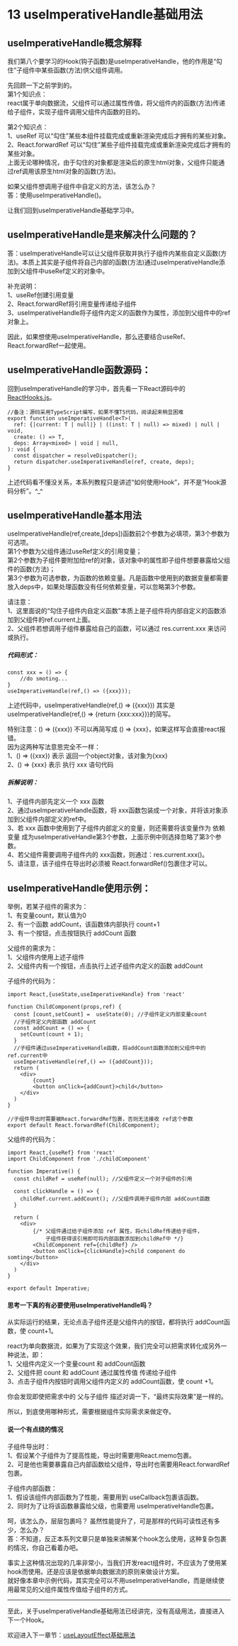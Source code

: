 # 13 useImperativeHandle基础用法

## useImperativeHandle概念解释
我们第八个要学习的Hook(钩子函数)是useImperativeHandle，他的作用是“勾住”子组件中某些函数(方法)供父组件调用。  

先回顾一下之前学到的。  
第1个知识点：  
react属于单向数据流，父组件可以通过属性传值，将父组件内的函数(方法)传递给子组件，实现子组件调用父组件内函数的目的。  

第2个知识点：    
1、useRef 可以“勾住”某些本组件挂载完成或重新渲染完成后才拥有的某些对象。  
2、React.forwardRef 可以“勾住”某些子组件挂载完成或重新渲染完成后才拥有的某些对象。  
上面无论哪种情况，由于勾住的对象都是渲染后的原生html对象，父组件只能通过ref调用该原生html对象的函数(方法)。

如果父组件想调用子组件中自定义的方法，该怎么办？  
答：使用useImperativeHandle()。

让我们回到useImperativeHandle基础学习中。


## useImperativeHandle是来解决什么问题的？
答：useImperativeHandle可以让父组件获取并执行子组件内某些自定义函数(方法)。本质上其实是子组件将自己内部的函数(方法)通过useImperativeHandle添加到父组件中useRef定义的对象中。  

补充说明：  
1、useRef创建引用变量  
2、React.forwardRef将引用变量传递给子组件  
3、useImperativeHandle将子组件内定义的函数作为属性，添加到父组件中的ref对象上。  

因此，如果想使用useImperativeHandle，那么还要结合useRef、React.forwardRef一起使用。   


## useImperativeHandle函数源码：  
回到useImperativeHandle的学习中，首先看一下React源码中的[ReactHooks.js](https://github.com/facebook/react/blob/master/packages/react/src/ReactHooks.js)。  

    //备注：源码采用TypeScript编写，如果不懂TS代码，阅读起来稍显困难
    export function useImperativeHandle<T>(
      ref: {|current: T | null|} | ((inst: T | null) => mixed) | null | void,
      create: () => T,
      deps: Array<mixed> | void | null,
    ): void {
      const dispatcher = resolveDispatcher();
      return dispatcher.useImperativeHandle(ref, create, deps);
    }

上述代码看不懂没关系，本系列教程只是讲述“如何使用Hook”，并不是“Hook源码分析”。^_^  


## useImperativeHandle基本用法
useImperativeHandle(ref,create,[deps])函数前2个参数为必填项，第3个参数为可选项。  
第1个参数为父组件通过useRef定义的引用变量；  
第2个参数为子组件要附加给ref的对象，该对象中的属性即子组件想要暴露给父组件的函数(方法)；  
第3个参数为可选参数，为函数的依赖变量。凡是函数中使用到的数据变量都需要放入deps中，如果处理函数没有任何依赖变量，可以忽略第3个参数。

请注意：  
1、这里面说的“勾住子组件内自定义函数”本质上是子组件将内部自定义的函数添加到父组件的ref.current上面。  
2、父组件若想调用子组件暴露给自己的函数，可以通过 res.current.xxx 来访问或执行。  


##### 代码形式：  

    const xxx = () => {
        //do smoting...
    }
    useImperativeHandle(ref,() => ({xxx}));

上述代码中，useImperativeHandle(ref,() => ({xxx})) 其实是 useImperativeHandle(ref,() => {return {xxx:xxx}})的简写。  

特别注意：() => ({xxx}) 不可以再简写成 () => {xxx}，如果这样写会直接react报错。  
因为这两种写法意思完全不一样：  
1、() => ({xxx}) 表示 返回一个object对象，该对象为{xxx}  
2、() => {xxx} 表示 执行 xxx 语句代码  


##### 拆解说明：  

1、子组件内部先定义一个 xxx 函数  
2、通过useImperativeHandle函数，将 xxx函数包装成一个对象，并将该对象添加到父组件内部定义的ref中。  
3、若 xxx 函数中使用到了子组件内部定义的变量，则还需要将该变量作为 依赖变量 成为useImperativeHandle第3个参数，上面示例中则选择忽略了第3个参数。  
4、若父组件需要调用子组件内的 xxx函数，则通过：res.current.xxx()。  
5、请注意，该子组件在导出时必须被 React.forwardRef()包裹住才可以。  


## useImperativeHandle使用示例：  

举例，若某子组件的需求为：  
1、有变量count，默认值为0  
2、有一个函数 addCount，该函数体内部执行 count+1  
3、有一个按钮，点击按钮执行 addCount 函数

父组件的需求为：  
1、父组件内使用上述子组件  
2、父组件内有一个按钮，点击执行上述子组件内定义的函数 addCount

子组件的代码为：  

    import React,{useState,useImperativeHandle} from 'react'

    function ChildComponent(props,ref) {
      const [count,setCount] =  useState(0); //子组件定义内部变量count
      //子组件定义内部函数 addCount
      const addCount = () => {
        setCount(count + 1);
      }
      //子组件通过useImperativeHandle函数，将addCount函数添加到父组件中的ref.current中
      useImperativeHandle(ref,() => ({addCount}));
      return (
        <div>
            {count}
            <button onClick={addCount}>child</button>
        </div>
      )
    }

    //子组件导出时需要被React.forwardRef包裹，否则无法接收 ref这个参数
    export default React.forwardRef(ChildComponent);


父组件的代码为：  

    import React,{useRef} from 'react'
    import ChildComponent from './childComponent'

    function Imperative() {
      const childRef = useRef(null); //父组件定义一个对子组件的引用

      const clickHandle = () => {
        childRef.current.addCount(); //父组件调用子组件内部 addCount函数
      }

      return (
        <div>
            {/* 父组件通过给子组件添加 ref 属性，将childRef传递给子组件，
                子组件获得该引用即可将内部函数添加到childRef中 */}
            <ChildComponent ref={childRef} />
            <button onClick={clickHandle}>child component do somting</button>
        </div>
      )
    }

    export default Imperative;


#### 思考一下真的有必要使用useImperativeHandle吗？

从实际运行的结果，无论点击子组件还是父组件内的按钮，都将执行 addCount函数，使 count+1。  

react为单向数据流，如果为了实现这个效果，我们完全可以把需求转化成另外一种说法，即：  
1、父组件内定义一个变量count 和 addCount函数  
2、父组件把 count 和 addCount 通过属性传值 传递给子组件  
3、点击子组件内按钮时调用父组件内定义的 addCount函数，使 count +1。

你会发现即使把需求中的 父与子组件 描述对调一下，“最终实际效果”是一样的。  

所以，到底使用哪种形式，需要根据组件实际需求来做定夺。  


#### 说一个有点绕的情况
子组件导出时：  
1、假设某个子组件为了提高性能，导出时需要用React.memo包裹。  
2、可是他也需要暴露自己内部函数给父组件，导出时也需要用React.forwardRef包裹。  

子组件内部函数：  
1、假设该组件内部函数为了性能，需要用到 useCallback包裹该函数。  
2、同时为了让将该函数暴露给父级，也需要用 useImperativeHandle包裹。

呵，该怎么办，层层包裹吗？  虽然性能提升了，可是那样的代码可读性还有多少，怎么办？  
答：不知道，反正本系列文章只是单独来讲解某个hook怎么使用，这种复杂包裹的情况，你自己看着办吧。  

事实上这种情况出现的几率非常小，当我们开发react组件时，不应该为了使用某hook而使用。还是应该是依据单向数据流的原则来做设计方案。  
就好像本章中示例代码，其实完全可以不用useImperativeHandle，而是继续使用最常见的父组件属性传值给子组件的方式。   


---

至此，关于useImperativeHandle基础用法已经讲完，没有高级用法，直接进入下一个Hook。

欢迎进入下一章节：[useLayoutEffect基础用法](https://github.com/puxiao/react-hook-tutorial/blob/master/14%20useLayoutEffect%E5%9F%BA%E7%A1%80%E7%94%A8%E6%B3%95.md)
